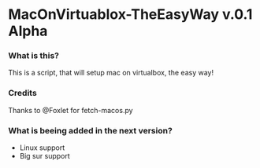 # MacOnVirtuablox-TheEasyWay v.0.1 Alpha

### What is this?
This is a script, that will setup mac on virtualbox, the easy way!

### Credits
Thanks to @Foxlet for fetch-macos.py

### What is beeing added in the next version?
* Linux support
* Big sur support

